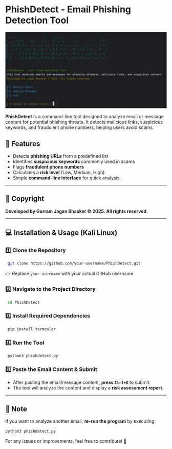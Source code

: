 # PhishDetect - Email Phishing Detection Tool

![PhishDetect Screenshot](screenshot.png)


**PhishDetect** is a command-line tool designed to analyze email or message content for potential phishing threats. It detects malicious links, suspicious keywords, and fraudulent phone numbers, helping users avoid scams.

## 🚀 Features
- Detects **phishing URLs** from a predefined list
- Identifies **suspicious keywords** commonly used in scams
- Flags **fraudulent phone numbers**
- Calculates a **risk level** (Low, Medium, High)
- Simple **command-line interface** for quick analysis

---
## 📜 Copyright
**Developed by Gurram Jagan Bhasker © 2025. All rights reserved.**

---
## 💻 Installation & Usage (Kali Linux)
### **1️⃣ Clone the Repository**
```bash
 git clone https://github.com/your-username/PhishDetect.git
```
👉 Replace `your-username` with your actual GitHub username.

### **2️⃣ Navigate to the Project Directory**
```bash
 cd PhishDetect
```

### **3️⃣ Install Required Dependencies**
```bash
 pip install termcolor
```

### **4️⃣ Run the Tool**
```bash
 python3 phishdetect.py
```

### **5️⃣ Paste the Email Content & Submit**
- After pasting the email/message content, **press `Ctrl+D`** to submit.
- The tool will analyze the content and display a **risk assessment report**.

---
## 📌 Note
If you want to analyze another email, **re-run the program** by executing:
```bash
python3 phishdetect.py
```

For any issues or improvements, feel free to contribute! 🚀


